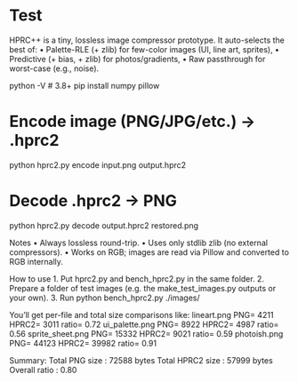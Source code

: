 # Test

HPRC++ is a tiny, lossless image compressor prototype. It auto-selects the best of:
	•	Palette-RLE (+ zlib) for few-color images (UI, line art, sprites),
	•	Predictive (+ bias, + zlib) for photos/gradients,
	•	Raw passthrough for worst-case (e.g., noise).

python -V   # 3.8+
pip install numpy pillow

# Encode image (PNG/JPG/etc.) -> .hprc2
python hprc2.py encode input.png output.hprc2

# Decode .hprc2 -> PNG
python hprc2.py decode output.hprc2 restored.png

Notes
	•	Always lossless round-trip.
	•	Uses only stdlib zlib (no external compressors).
	•	Works on RGB; images are read via Pillow and converted to RGB internally.


How to use
	1.	Put hprc2.py and bench_hprc2.py in the same folder.
	2.	Prepare a folder of test images (e.g. the make_test_images.py outputs or your own).
	3.	Run
python bench_hprc2.py ./images/

You’ll get per-file and total size comparisons like:
lineart.png          PNG=   4211  HPRC2=   3011  ratio=  0.72
ui_palette.png       PNG=   8922  HPRC2=   4987  ratio=  0.56
sprite_sheet.png     PNG=  15332  HPRC2=   9021  ratio=  0.59
photoish.png         PNG=  44123  HPRC2=  39982  ratio=  0.91

Summary:
Total PNG size   : 72588 bytes
Total HPRC2 size : 57999 bytes
Overall ratio    :  0.80
